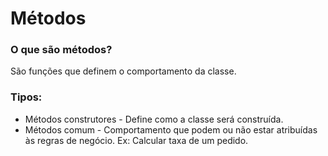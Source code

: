 # Métodos

### O que são métodos?

São funções que definem o comportamento da classe.



### Tipos:

- Métodos construtores -  Define como a classe será construída.
- Métodos comum - Comportamento que podem ou não estar atribuídas às regras de negócio. Ex: Calcular taxa de um pedido.
